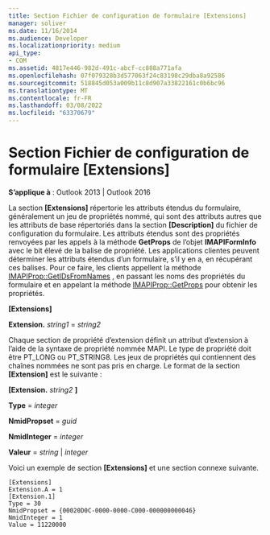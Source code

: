 ```yaml
---
title: Section Fichier de configuration de formulaire [Extensions]
manager: soliver
ms.date: 11/16/2014
ms.audience: Developer
ms.localizationpriority: medium
api_type:
- COM
ms.assetid: 4817e446-982d-491c-abcf-cc888a771afa
ms.openlocfilehash: 07f079328b3d577063f24c83198c29dba8a92586
ms.sourcegitcommit: 518845d053a009b11c8d907a33822161c0b6bc96
ms.translationtype: MT
ms.contentlocale: fr-FR
ms.lasthandoff: 03/08/2022
ms.locfileid: "63370679"
---
```

# <a name="form-configuration-file-extensions-section"></a>Section Fichier de configuration de formulaire [Extensions]

  
  
**S’applique à** : Outlook 2013 | Outlook 2016 
  
La section **[Extensions]** répertorie les attributs étendus du formulaire, généralement un jeu de propriétés nommé, qui sont des attributs autres que les attributs de base répertoriés dans la section **[Description]** du fichier de configuration du formulaire. Les attributs étendus sont des propriétés renvoyées par les appels à la méthode **GetProps** de l’objet **IMAPIFormInfo** avec le bit élevé de la balise de propriété. Les applications clientes peuvent déterminer les attributs étendus d’un formulaire, s’il y en a, en récupérant ces balises. Pour ce faire, les clients appellent la méthode [IMAPIProp::GetIDsFromNames](imapiprop-getidsfromnames.md) , en passant les noms des propriétés du formulaire et en appelant la méthode [IMAPIProp::GetProps](imapiprop-getprops.md) pour obtenir les propriétés. 
  
 **[Extensions]**
  
 **Extension.** _string1_ =   _string2_
  
Chaque section de propriété d’extension définit un attribut d’extension à l’aide de la syntaxe de propriété nommée MAPI. Le type de propriété doit être PT_LONG ou PT_STRING8. Les jeux de propriétés qui contiennent des chaînes nommées ne sont pas pris en charge. Le format de la section **[Extension]** est le suivante : 
  
 **[Extension.** _string2_ **]**
  
 **Type** =   _integer_
  
 **NmidPropset** =   _guid_
  
 **NmidInteger** =   _integer_
  
 **Valeur** =   _string_ |   _integer_
  
Voici un exemple de section **[Extensions]** et une section connexe suivante. 
  
```
[Extensions]
Extension.A = 1
[Extension.1]
Type = 30
NmidPropset = {00020D0C-0000-0000-C000-000000000046}
NmidInteger = 1
Value = 11220000

```


